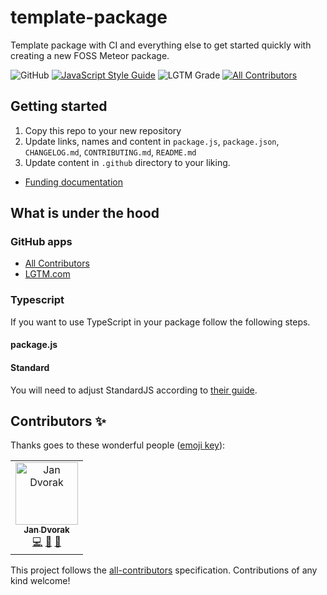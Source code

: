 # template-package
Template package with CI and everything else to get started quickly with creating a new FOSS Meteor package.

![GitHub](https://img.shields.io/github/license/Meteor-Community-Packages/template-package)
[![JavaScript Style Guide](https://img.shields.io/badge/code_style-standard-brightgreen.svg)](https://standardjs.com)
![LGTM Grade](https://img.shields.io/lgtm/grade/javascript/github/Meteor-Community-Packages/template-package) <!-- ALL-CONTRIBUTORS-BADGE:START - Do not remove or modify this section -->[![All Contributors](https://img.shields.io/badge/all_contributors-1-orange.svg?style=flat-square)](#contributors-)<!-- ALL-CONTRIBUTORS-BADGE:END -->

## Getting started
1. Copy this repo to your new repository
2. Update links, names and content in `package.js`, `package.json`, `CHANGELOG.md`, `CONTRIBUTING.md`, `README.md`
3. Update content in `.github` directory to your liking.
* [Funding documentation](https://help.github.com/en/github/building-a-strong-community/displaying-a-sponsor-button-in-your-repository)

## What is under the hood 
### GitHub apps
* [All Contributors](https://allcontributors.org/)
* [LGTM.com](https://lgtm.com/)

### Typescript
If you want to use TypeScript in your package follow the following steps.

#### package.js
#### Standard
You will need to adjust StandardJS according to [their guide](https://standardjs.com/index.html#typescript). 

## Contributors ✨

Thanks goes to these wonderful people ([emoji key](https://allcontributors.org/docs/en/emoji-key)):

<!-- ALL-CONTRIBUTORS-LIST:START - Do not remove or modify this section -->
<!-- prettier-ignore-start -->
<!-- markdownlint-disable -->
<table>
  <tr>
    <td align="center"><a href="https://github.com/StorytellerCZ"><img src="https://avatars2.githubusercontent.com/u/1715235?v=4" width="100px;" alt="Jan Dvorak"/><br /><sub><b>Jan Dvorak</b></sub></a><br /><a href="https://github.com/Meteor Community Packages/template-package/commits?author=StorytellerCZ" title="Code">💻</a> <a href="https://github.com/Meteor Community Packages/template-package/commits?author=StorytellerCZ" title="Documentation">📖</a> <a href="#maintenance-StorytellerCZ" title="Maintenance">🚧</a></td>
  </tr>
</table>

<!-- markdownlint-enable -->
<!-- prettier-ignore-end -->
<!-- ALL-CONTRIBUTORS-LIST:END -->

This project follows the [all-contributors](https://github.com/all-contributors/all-contributors) specification. Contributions of any kind welcome!
